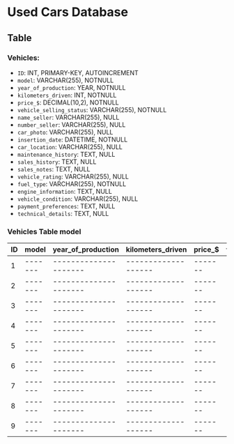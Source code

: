 # Used Cars Database

## Table

###  **Vehicles:**
   - `ID`: INT, PRIMARY-KEY, AUTOINCREMENT
   - `model`: VARCHAR(255), NOTNULL
   - `year_of_production`: YEAR, NOTNULL
   - `kilometers_driven`: INT, NOTNULL
   - `price_$`: DECIMAL(10,2), NOTNULL
   - `vehicle_selling_status`: VARCHAR(255), NOTNULL
   - `name_seller`: VARCHAR(255), NULL
   - `number_seller`: VARCHAR(255), NULL
   - `car_photo`: VARCHAR(255), NULL
   - `insertion_date`: DATETIME, NOTNULL
   - `car_location`: VARCHAR(255), NULL
   - `maintenance_history`: TEXT, NULL
   - `sales_history`: TEXT, NULL
   - `sales_notes`: TEXT, NULL
   - `vehicle_rating`: VARCHAR(255), NULL
   - `fuel_type`: VARCHAR(255), NOTNULL
   - `engine_information`: TEXT, NULL
   - `vehicle_condition`: VARCHAR(255), NULL
   - `payment_preferences`: TEXT, NULL
   - `technical_details`: TEXT, NULL


### Vehicles Table model

| ID | model | year_of_production | kilometers_driven | price_$ | vehicle_selling_status | name_seller | number_seller | car_photo | insertion_date | car_image | car_location | maintenance_history | sales_history | sales_notes | vehicle_rating | fuel_type | engine_information | vehicle_condition | payment_preferences | technical_details |
|----|-------|---------------------|-------------------|-------|-------------------------|-------------|---------------|-----------|----------------|-----------|--------------|----------------------|---------------|-------------|-----------------|-----------|----------------------|---------------------|----------------------|-------------------|
| 1  |-------|---------------------|-------------------|-------|-------------------------|-------------|---------------|-----------|----------------|-----------|--------------|----------------------|---------------|-------------|-----------------|-----------|----------------------|---------------------|----------------------|-------------------|
| 2  |-------|---------------------|-------------------|-------|-------------------------|-------------|---------------|-----------|----------------|-----------|--------------|----------------------|---------------|-------------|-----------------|-----------|----------------------|---------------------|----------------------|-------------------|
| 3  |-------|---------------------|-------------------|-------|-------------------------|-------------|---------------|-----------|----------------|-----------|--------------|----------------------|---------------|-------------|-----------------|-----------|----------------------|---------------------|----------------------|-------------------|
| 4  |-------|---------------------|-------------------|-------|-------------------------|-------------|---------------|-----------|----------------|-----------|--------------|----------------------|---------------|-------------|-----------------|-----------|----------------------|---------------------|----------------------|-------------------|
| 5  |-------|---------------------|-------------------|-------|-------------------------|-------------|---------------|-----------|----------------|-----------|--------------|----------------------|---------------|-------------|-----------------|-----------|----------------------|---------------------|----------------------|-------------------|
| 6  |-------|---------------------|-------------------|-------|-------------------------|-------------|---------------|-----------|----------------|-----------|--------------|----------------------|---------------|-------------|-----------------|-----------|----------------------|---------------------|----------------------|-------------------|
| 7  |-------|---------------------|-------------------|-------|-------------------------|-------------|---------------|-----------|----------------|-----------|--------------|----------------------|---------------|-------------|-----------------|-----------|----------------------|---------------------|----------------------|-------------------|
| 8  |-------|---------------------|-------------------|-------|-------------------------|-------------|---------------|-----------|----------------|-----------|--------------|----------------------|---------------|-------------|-----------------|-----------|----------------------|---------------------|----------------------|-------------------|
| 9  |-------|---------------------|-------------------|-------|-------------------------|-------------|---------------|-----------|----------------|-----------|--------------|----------------------|---------------|-------------|-----------------|-----------|----------------------|---------------------|----------------------|-------------------|
